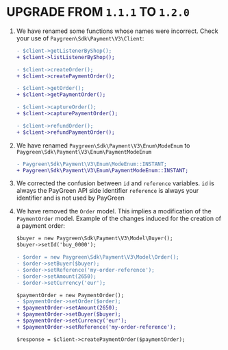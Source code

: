 # UPGRADE FROM `1.1.1` TO `1.2.0`

1. We have renamed some functions whose names were incorrect.
   Check your use of `Paygreen\Sdk\Payment\V3\Client`:
    ```diff
    - $client->getListenerByShop();
    + $client->listListenerByShop();
    
    - $client->createOrder();
    + $client->createPaymentOrder();
    
    - $client->getOrder();
    + $client->getPaymentOrder();
    
    - $client->captureOrder();
    + $client->capturePaymentOrder();

    - $client->refundOrder();
    + $client->refundPaymentOrder();
    ```  

2. We have renamed `Paygreen\Sdk\Payment\V3\Enum\ModeEnum` to `Paygreen\Sdk\Payment\V3\Enum\PaymentModeEnum`
    ```diff
    - Paygreen\Sdk\Payment\V3\Enum\ModeEnum::INSTANT;
    + Paygreen\Sdk\Payment\V3\Enum\PaymentModeEnum::INSTANT;
    ```

3. We corrected the confusion between `id` and `reference` variables.
   `id` is always the PayGreen API side identifier
   `reference` is always your identifier and is not used by PayGreen

4. We have removed the `Order` model. This implies a modification of the `PaymentOrder` model. 
   Example of the changes induced for the creation of a payment order:
   ```diff
   $buyer = new Paygreen\Sdk\Payment\V3\Model\Buyer();
   $buyer->setId('buy_0000');
   
   - $order = new Paygreen\Sdk\Payment\V3\Model\Order();
   - $order->setBuyer($buyer);
   - $order->setReference('my-order-reference');
   - $order->setAmount(2650);
   - $order->setCurrency('eur');
   
   $paymentOrder = new PaymentOrder();
   - $paymentOrder->setOrder($order);
   + $paymentOrder->setAmount(2650);
   + $paymentOrder->setBuyer($buyer);
   + $paymentOrder->setCurrency('eur');
   + $paymentOrder->setReference('my-order-reference');
   
   $response = $client->createPaymentOrder($paymentOrder);
    ```